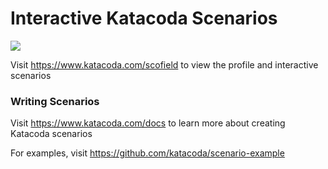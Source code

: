 # Interactive Katacoda Scenarios

[![](http://shields.katacoda.com/katacoda/scofield/count.svg)](https://www.katacoda.com/scofield "Get your profile on Katacoda.com")

Visit https://www.katacoda.com/scofield to view the profile and interactive scenarios

### Writing Scenarios
Visit https://www.katacoda.com/docs to learn more about creating Katacoda scenarios

For examples, visit https://github.com/katacoda/scenario-example
